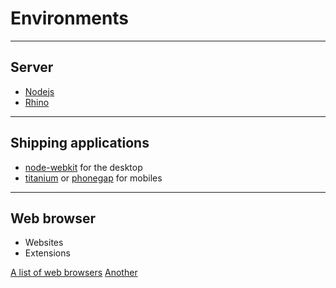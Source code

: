 Environments
============

---

## Server

* [Nodejs](http://nodejs.org/)
* [Rhino](https://developer.mozilla.org/en/docs/Rhino)

---

## Shipping applications

* [node-webkit](https://github.com/rogerwang/node-webkit) for the desktop
* [titanium](http://www.appcelerator.com/titanium/) or [phonegap](http://phonegap.com/) for mobiles

---

## Web browser

* Websites
* Extensions

[A list of web browsers](http://web.appstorm.net/roundups/browsers/the-ultimate-list-of-browsers/)
[Another](https://github.com/alrra/browser-logos#readme)
